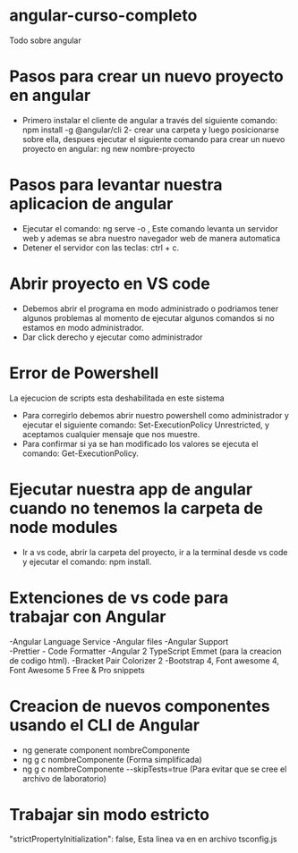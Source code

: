 # angular-curso-completo
Todo sobre angular

# Pasos para crear un nuevo proyecto en angular 
- Primero instalar el cliente de angular a través del siguiente comando: npm install -g @angular/cli
2- crear una carpeta y luego posicionarse sobre ella, despues ejecutar el siguiente comando para crear un nuevo proyecto en angular: ng new nombre-proyecto

# Pasos para levantar nuestra aplicacion de angular
- Ejecutar el comando: ng serve -o , Este comando levanta un servidor web y ademas se abra nuestro navegador web de manera automatica
- Detener el servidor con las teclas: ctrl + c.

# Abrir proyecto en VS code
- Debemos abrir el programa en modo administrado o podriamos tener algunos problemas al momento de ejecutar algunos comandos si no estamos en modo administrador.
- Dar click derecho y ejecutar como administrador

# Error de Powershell 
La ejecucion de scripts esta deshabilitada en este sistema 
- Para corregirlo debemos abrir nuestro powershell como administrador y ejecutar el siguiente comando: Set-ExecutionPolicy Unrestricted, y aceptamos cualquier mensaje que nos muestre.
- Para confirmar si ya se han modificado los valores se ejecuta el comando: Get-ExecutionPolicy.


# Ejecutar nuestra app de angular cuando no tenemos la carpeta de node modules 
- Ir a vs code, abrir la carpeta del proyecto, ir a la terminal desde vs code y ejecutar el comando: npm install.

# Extenciones de vs code para trabajar con Angular
-Angular Language Service
-Angular files
-Angular Support  
-Prettier - Code Formatter
-Angular 2 TypeScript Emmet (para la creacion de codigo html).
-Bracket Pair Colorizer 2
-Bootstrap 4, Font awesome 4, Font Awesome 5 Free & Pro snippets

# Creacion de nuevos componentes usando el CLI de Angular
- ng generate component nombreComponente 
- ng g c nombreComponente (Forma simplificada)
- ng g c nombreComponente --skipTests=true (Para evitar que se cree el archivo de laboratorio)

# Trabajar sin modo estricto
"strictPropertyInitialization": false,
Esta linea va en en archivo tsconfig.js

